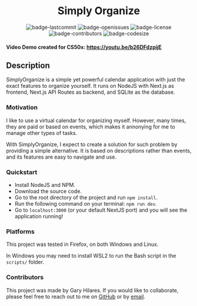 <h1 align="center">Simply Organize</h1>

<p align="center">
  <img alt="badge-lastcommit" src="https://img.shields.io/github/last-commit/GaryHilares/Simply-Organize?style=for-the-badge">
  <img alt="badge-openissues" src="https://img.shields.io/github/issues-raw/GaryHilares/Simply-Organize?style=for-the-badge">
  <img alt="badge-license" src="https://img.shields.io/github/license/GaryHilares/Simply-Organize?style=for-the-badge">
  <img alt="badge-contributors" src="https://img.shields.io/github/contributors/GaryHilares/Simply-Organize?style=for-the-badge">
  <img alt="badge-codesize" src="https://img.shields.io/github/languages/code-size/GaryHilares/Simply-Organize?style=for-the-badge">
</p>

#### Video Demo created for CS50x: https://youtu.be/b26DFdzpijE
## Description
SimplyOrganize is a simple yet powerful calendar application with just the exact features to organize yourself. It runs on NodeJS with Next.js as frontend, Next.js API Routes as backend, and SQLite as the database.

### Motivation
I like to use a virtual calendar for organizing myself. However, many times, they are paid or based on events, which makes it annonying for me to manage other types of tasks.

With SimplyOrganize, I expect to create a solution for such problem by providing a simple alternative. It is based on descriptions rather than events, and its features are easy to navigate and use.

### Quickstart
- Install NodeJS and NPM.
- Download the source code.
- Go to the root directory of the project and run `npm install`.
- Run the following command on your terminal: `npm run dev`.
- Go to `localhost:3000` (or your default NextJS port) and you will see the application running!

### Platforms
This project was tested in Firefox, on both Windows and Linux.

In Windows you may need to install WSL2 to run the Bash script in the `scripts/` folder.

### Contributors
This project was made by Gary Hilares. If you would like to collaborate, please feel free to reach out to me on [GitHub](https://github.com/GaryStriving) or by [email](mailto:garystriving@gmail.com).
